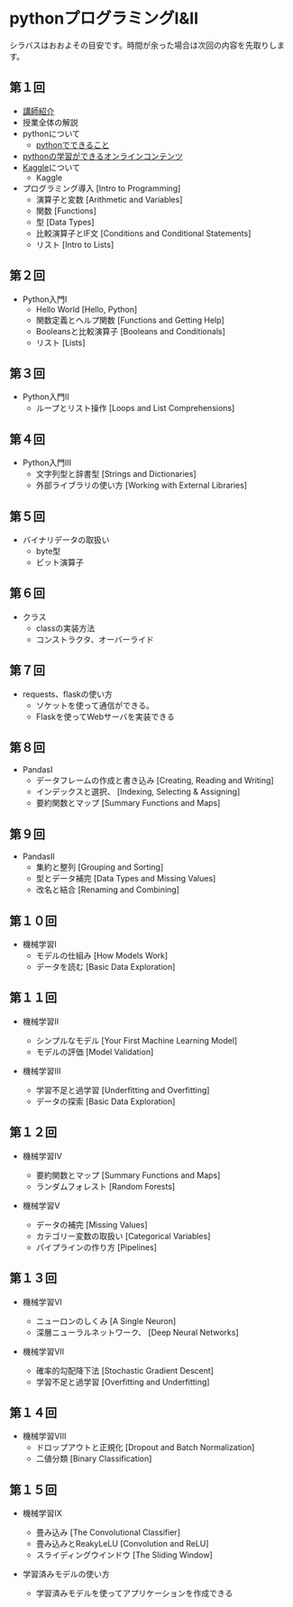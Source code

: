 
# pythonプログラミングⅠ&Ⅱ
シラバスはおおよその目安です。時間が余った場合は次回の内容を先取りします。

## 第１回
- [講師紹介](https://www.myuko.net)
- 授業全体の解説
- pythonについて
    - [pythonでできること](markdown/python.md)
- [pythonの学習ができるオンラインコンテンツ](markdown/links.md)
- [Kaggle](https://www.kaggle.com/)について
    - Kaggle
- プログラミング導入 [Intro to Programming]
    - 演算子と変数 [Arithmetic and Variables]
    - 関数 [Functions]
    - 型 [Data Types]
    - 比較演算子とIF文 [Conditions and Conditional Statements]
    - リスト [Intro to Lists]

## 第２回

- Python入門Ⅰ
    - Hello World [Hello, Python]
    - 関数定義とヘルプ関数 [Functions and Getting Help]
    - Booleansと比較演算子 [Booleans and Conditionals]
    - リスト [Lists]

## 第３回

- Python入門Ⅱ
    - ループとリスト操作 [Loops and List Comprehensions] 

## 第４回

- Python入門Ⅲ
    - 文字列型と辞書型 [Strings and Dictionaries]
    - 外部ライブラリの使い方 [Working with External Libraries] 

## 第５回

- バイナリデータの取扱い
    - byte型
    - ビット演算子

## 第６回

- クラス
    - classの実装方法
    - コンストラクタ、オーバーライド

## 第７回

- requests、flaskの使い方 
    - ソケットを使って通信ができる。
    - Flaskを使ってWebサーバを実装できる

## 第８回

- PandasⅠ
    - データフレームの作成と書き込み [Creating, Reading and Writing]
    - インデックスと選択、 [Indexing, Selecting & Assigning]    
    - 要約関数とマップ [Summary Functions and Maps]

## 第９回

- PandasⅡ
    - 集約と整列 [Grouping and Sorting]
    - 型とデータ補完 [Data Types and Missing Values]
    - 改名と結合 [Renaming and Combining]

## 第１０回

- 機械学習I
    - モデルの仕組み [How Models Work]
    - データを読む [Basic Data Exploration]  

## 第１１回

- 機械学習Ⅱ
    - シンプルなモデル [Your First Machine Learning Model]
    - モデルの評価 [Model Validation]

- 機械学習Ⅲ
    - 学習不足と過学習 [Underfitting and Overfitting] 
    - データの探索 [Basic Data Exploration]     


## 第１２回
- 機械学習Ⅳ
    - 要約関数とマップ [Summary Functions and Maps]
    - ランダムフォレスト [Random Forests] 

- 機械学習Ⅴ
    - データの補完 [Missing Values]
    - カテゴリー変数の取扱い [Categorical Variables]
    - パイプラインの作り方 [Pipelines]

## 第１３回

- 機械学習Ⅵ
    - ニューロンのしくみ [A Single Neuron]
    - 深層ニューラルネットワーク、 [Deep Neural Networks]   

- 機械学習Ⅶ
    - 確率的勾配降下法 [Stochastic Gradient Descent]
    - 学習不足と過学習 [Overfitting and Underfitting]                      

## 第１４回

- 機械学習Ⅷ
    - ドロップアウトと正規化 [Dropout and Batch Normalization] 
    - 二値分類 [Binary Classification] 

## 第１５回

- 機械学習Ⅸ
    - 畳み込み [The Convolutional Classifier]
    - 畳み込みとReakyLeLU [Convolution and ReLU]    
    - スライディングウインドウ [The Sliding Window]

- 学習済みモデルの使い方
    - 学習済みモデルを使ってアプリケーションを作成できる